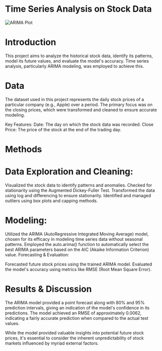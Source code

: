 # Time Series Analysis on Stock Data

![ARIMA Plot](<Images/ARIMA Plot.png>)

# Introduction
This project aims to analyze the historical stock data, identify its patterns, model its future values, and evaluate the model's accuracy. Time series analysis, particularly ARIMA modeling, was employed to achieve this.

# Data
The dataset used in this project represents the daily stock prices of a particular company (e.g., Apple) over a period. The primary focus was on the closing prices, which were transformed and cleaned to ensure accurate modeling.

Key Features:
Date: The day on which the stock data was recorded.
Close Price: The price of the stock at the end of the trading day.

# Methods

# Data Exploration and Cleaning:
Visualized the stock data to identify patterns and anomalies.
Checked for stationarity using the Augmented Dickey-Fuller Test.
Transformed the data using log and differencing to ensure stationarity.
Identified and managed outliers using box plots and capping methods.

# Modeling:

Utilized the ARIMA (AutoRegressive Integrated Moving Average) model, chosen for its efficacy in modeling time series data without seasonal patterns.
Employed the auto.arima() function to automatically select the best ARIMA parameters based on the AIC (Akaike Information Criterion) value.
Forecasting & Evaluation:

Forecasted future stock prices using the trained ARIMA model.
Evaluated the model's accuracy using metrics like RMSE (Root Mean Square Error).

# Results & Discussion
The ARIMA model provided a point forecast along with 80% and 95% prediction intervals, giving an indication of the model's confidence in its predictions. The model achieved an RMSE of approximately 0.0062, indicating a fairly accurate prediction when compared to the actual test values.

While the model provided valuable insights into potential future stock prices, it's essential to consider the inherent unpredictability of stock markets influenced by myriad external factors.